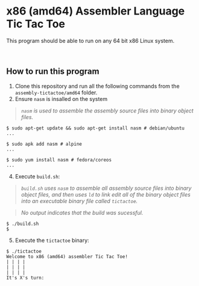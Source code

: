 # x86 (amd64) Assembler Language Tic Tac Toe

This program should be able to run on any 64 bit x86 Linux system.

&nbsp;

## How to run this program
1. Clone this repository and run all the following commands from the `assembly-tictactoe/amd64` folder.
2. Ensure `nasm` is insalled on the system
> _`nasm` is used to assemble the assembly source files into binary object files._
```console
$ sudo apt-get update && sudo apt-get install nasm # debian/ubuntu
...
```
```console
$ sudo apk add nasm # alpine
...
```
```console
$ sudo yum install nasm # fedora/coreos
...
```
4. Execute `build.sh`:
> _`build.sh` uses `nasm` to assemble all assembly source files into binary object files, and then uses `ld` to link edit all of the binary object files into an executable binary file called `tictactoe`._

> _No output indicates that the build was sucessful._
```console
$ ./build.sh
$
```
5. Execute the `tictactoe` binary:
```console
$ ./tictactoe
Welcome to x86 (amd64) assembler Tic Tac Toe!
| | | |
| | | |
| | | |
It's X's turn:
```
